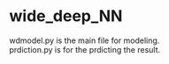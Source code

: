 # wide_deep_NN
wdmodel.py is the main file for modeling.   
prdiction.py is for the prdicting the result.   
